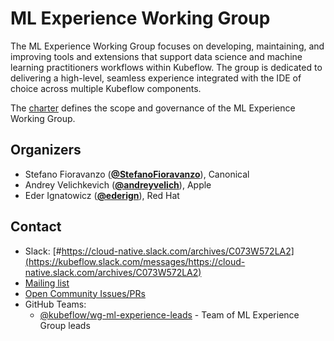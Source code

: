 <!---
This is an autogenerated file!

Please do not edit this file directly, but instead make changes to the
sigs.yaml file in the project root.

To understand how this file is generated, see https://github.com/kubeflow/community/blob/master/generator/README.md
--->
# ML Experience Working Group

The ML Experience Working Group focuses on developing, maintaining, and improving tools and  extensions that support data science and machine learning practitioners workflows within Kubeflow. The group is dedicated to delivering a high-level, seamless experience integrated with the IDE of choice across multiple Kubeflow components.

The [charter](charter.md) defines the scope and governance of the ML Experience Working Group.



## Organizers

* Stefano Fioravanzo (**[@StefanoFioravanzo](https://github.com/StefanoFioravanzo)**), Canonical
* Andrey Velichkevich (**[@andreyvelich](https://github.com/andreyvelich)**), Apple
* Eder Ignatowicz (**[@ederign](https://github.com/ederign)**), Red Hat

## Contact
- Slack: [#https://cloud-native.slack.com/archives/C073W572LA2](https://kubeflow.slack.com/messages/https://cloud-native.slack.com/archives/C073W572LA2)
- [Mailing list](https://groups.google.com/forum/#!forum/kubeflow-discuss)
- [Open Community Issues/PRs](https://github.com/kubeflow/community/labels/wg%2Farea/wg-ml-experience)
- GitHub Teams:
    - [@kubeflow/wg-ml-experience-leads](https://github.com/orgs/kubeflow/teams/wg-ml-experience-leads) - Team of ML Experience Group leads
<!-- BEGIN CUSTOM CONTENT -->

<!-- END CUSTOM CONTENT -->
